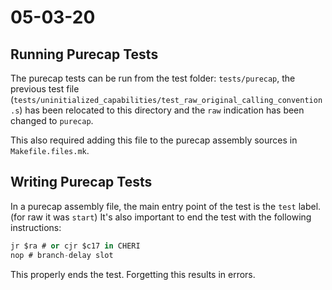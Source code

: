 # 05-03-20

## Running Purecap Tests

The purecap tests can be run from the test folder: `tests/purecap`, the previous test file (`tests/uninitialized_capabilities/test_raw_original_calling_convention.s`) has been relocated
to this directory and the `raw` indication has been changed to `purecap`.

This also required adding this file to the purecap assembly sources in `Makefile.files.mk`.

## Writing Purecap Tests

In a purecap assembly file, the main entry point of the test is the `test` label. (for raw it was `start`)
It's also important to end the test with the following instructions:

```as
jr $ra # or cjr $c17 in CHERI
nop # branch-delay slot
```

This properly ends the test. Forgetting this results in errors.
